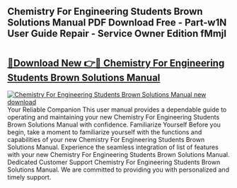 ## Chemistry For Engineering Students Brown Solutions Manual PDF Download Free - Part-w1N User Guide Repair - Service Owner Edition fMmjI

# <h2><a href="http://bc63574.oget.top/?id=Chemistry+For+Engineering+Students+Brown+Solutions+Manual">🔗Download New 👉🔴 Chemistry For Engineering Students Brown Solutions Manual</a></h2>

[![Chemistry For Engineering Students Brown Solutions Manual new download](https://i.imgur.com/5g1atiW.png)](http://bc63574.oget.top/?id=Chemistry+For+Engineering+Students+Brown+Solutions+Manual)
Your Reliable Companion This user manual provides a dependable guide to operating and maintaining your new Chemistry For Engineering Students Brown Solutions Manual with confidence. Familiarize Yourself Before you begin, take a moment to familiarize yourself with the functions and capabilities of your new Chemistry For Engineering Students Brown Solutions Manual. Experience the seamless integration of list of features with your new Chemistry For Engineering Students Brown Solutions Manual. Dedicated Customer Support Chemistry For Engineering Students Brown Solutions Manual. We are committed to providing you with personalized and timely support.

